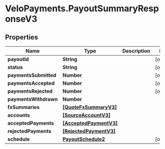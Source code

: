 # VeloPayments.PayoutSummaryResponseV3

## Properties

Name | Type | Description | Notes
------------ | ------------- | ------------- | -------------
**payoutId** | **String** |  | [optional] 
**status** | **String** |  | [optional] 
**paymentsSubmitted** | **Number** |  | [optional] 
**paymentsAccepted** | **Number** |  | [optional] 
**paymentsRejected** | **Number** |  | [optional] 
**paymentsWithdrawn** | **Number** |  | 
**fxSummaries** | [**[QuoteFxSummaryV3]**](QuoteFxSummaryV3.md) |  | 
**accounts** | [**[SourceAccountV3]**](SourceAccountV3.md) |  | 
**acceptedPayments** | [**[AcceptedPaymentV3]**](AcceptedPaymentV3.md) |  | 
**rejectedPayments** | [**[RejectedPaymentV3]**](RejectedPaymentV3.md) |  | 
**schedule** | [**PayoutSchedule2**](PayoutSchedule2.md) |  | [optional] 


